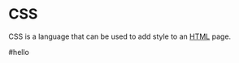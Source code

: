 # CSS



CSS is a language that can be used to add style to an [HTML](/wiki/HTML) page.

#hello



























